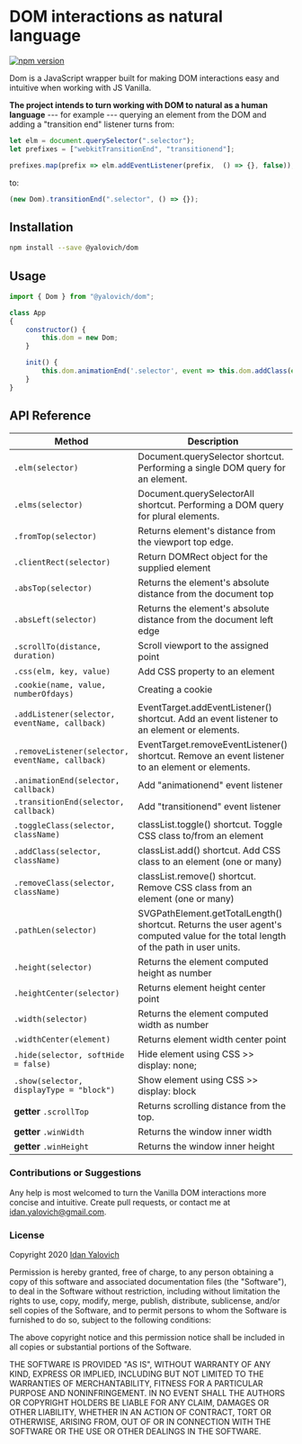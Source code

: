 # DOM interactions as natural language
 
[![npm version](https://img.shields.io/npm/v/@yalovich/dom)](https://www.npmjs.com/package/@yalovich/dom)

Dom is a JavaScript wrapper built for making DOM interactions easy and intuitive when working with JS Vanilla. 

**The project intends to turn working with DOM to natural as a human language** --- for example --- querying an element from the DOM and adding a "transition end" listener turns from:

```js
let elm = document.querySelector(".selector");
let prefixes = ["webkitTransitionEnd", "transitionend"];

prefixes.map(prefix => elm.addEventListener(prefix,  () => {}, false));

```
to:

```js
(new Dom).transitionEnd(".selector", () => {});
```

## Installation

```bash
npm install --save @yalovich/dom
```

## Usage

```js
import { Dom } from "@yalovich/dom";

class App
{
    constructor() {
        this.dom = new Dom;
    }

    init() {
        this.dom.animationEnd('.selector', event => this.dom.addClass(event.target, 'ready'));
    }
}

```

## API Reference

Method               | Description 
------               | ----------- 
`.elm(selector)`  | Document.querySelector shortcut. Performing a single DOM query for an element.
`.elms(selector)` | Document.querySelectorAll shortcut. Performing a DOM query for plural elements.
`.fromTop(selector)` | Returns element's distance from the viewport top edge.
`.clientRect(selector)` | Return DOMRect object for the supplied element
`.absTop(selector)` | Returns the element's absolute distance from the document top
`.absLeft(selector)` | Returns the element's absolute distance from the document left edge
`.scrollTo(distance, duration)` | Scroll viewport to the assigned point
`.css(elm, key, value)` | Add CSS property to an element
`.cookie(name, value, numberOfdays)` | Creating a cookie
`.addListener(selector, eventName, callback)` | EventTarget.addEventListener() shortcut. Add an event listener to an element or elements.
`.removeListener(selector, eventName, callback)` | EventTarget.removeEventListener() shortcut. Remove an event listener to an element or elements.
`.animationEnd(selector, callback)` | Add "animationend" event listener 
`.transitionEnd(selector, callback)` | Add "transitionend" event listener 
`.toggleClass(selector, className)` | classList.toggle() shortcut. Toggle CSS class to/from an element
`.addClass(selector, className)` | classList.add() shortcut. Add CSS class to an element (one or many)
`.removeClass(selector, className)` | classList.remove() shortcut. Remove CSS class from an element (one or many)
`.pathLen(selector)` | SVGPathElement.getTotalLength() shortcut. Returns the user agent's computed value for the total length of the path in user units.
`.height(selector)` | Returns the element computed height as number
`.heightCenter(selector)` | Returns element height center point
`.width(selector)` | Returns the element computed width as number
`.widthCenter(element)` | Returns element width center point
`.hide(selector, softHide = false)` | Hide element using CSS >> display: none;
`.show(selector, displayType = "block")` | Show element using CSS >> display: block|inline|grid|flex|inline-flex;
**getter** `.scrollTop` | Returns scrolling distance from the top.
**getter** `.winWidth` | Returns the window inner width
**getter** `.winHeight` | Returns the window inner height

### Contributions or Suggestions

Any help is most welcomed to turn the Vanilla DOM interactions more concise and intuitive. Create pull requests, or contact me at [idan.yalovich@gmail.com](mailto:idan.yalovich@gmail.com).

### License

Copyright 2020 [Idan Yalovich](https://yalovich.com)

Permission is hereby granted, free of charge, to any person obtaining a copy of this software and associated documentation files (the "Software"), to deal in the Software without restriction, including without limitation the rights to use, copy, modify, merge, publish, distribute, sublicense, and/or sell copies of the Software, and to permit persons to whom the Software is furnished to do so, subject to the following conditions:

The above copyright notice and this permission notice shall be included in all copies or substantial portions of the Software.

THE SOFTWARE IS PROVIDED "AS IS", WITHOUT WARRANTY OF ANY KIND, EXPRESS OR IMPLIED, INCLUDING BUT NOT LIMITED TO THE WARRANTIES OF MERCHANTABILITY, FITNESS FOR A PARTICULAR PURPOSE AND NONINFRINGEMENT. IN NO EVENT SHALL THE AUTHORS OR COPYRIGHT HOLDERS BE LIABLE FOR ANY CLAIM, DAMAGES OR OTHER LIABILITY, WHETHER IN AN ACTION OF CONTRACT, TORT OR OTHERWISE, ARISING FROM, OUT OF OR IN CONNECTION WITH THE SOFTWARE OR THE USE OR OTHER DEALINGS IN THE SOFTWARE.
